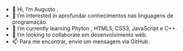 - 👋 Hi, I’m Augusto .
- 👀 I’m interested in  aprofundar conhecimentos nas linguagens de programação.
- 🌱 I’m currently learning  Phyton , HTML5,  CSS3, JavaScript e C++.
- 💞️ I’m looking to collaborate  em desenvolvimento web. 
- 📫 Para me encontrar, envie um mensagem via GitHub.

<!---
augustofavaretto/augustofavaretto is a ✨ special ✨ repository because its `README.md` (this file) appears on your GitHub profile.
You can click the Preview link to take a look at your changes.
--->
